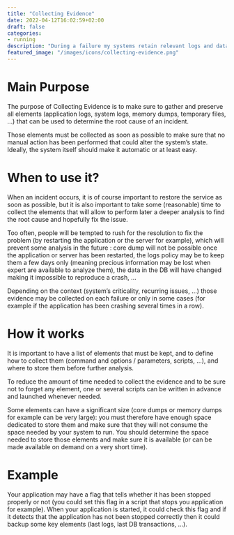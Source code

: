 ```yaml
---
title: "Collecting Evidence"
date: 2022-04-12T16:02:59+02:00
draft: false
categories:
- running
description: "During a failure my systems retain relevant logs and data to enable both quick resolution and cold analysis"
featured_image: "/images/icons/collecting-evidence.png"
---
```



# Main Purpose

The purpose of Collecting Evidence is to make sure to gather and preserve all elements (application logs, system logs, memory dumps, temporary files, …) that can be used to determine the root cause of an incident.

Those elements must be collected as soon as possible to make sure that no manual action has been performed that could alter the system’s state. Ideally, the system itself should make it automatic or at least easy.

# When to use it?

When an incident occurs, it is of course important to restore the service as soon as possible, but it is also important to take some (reasonable) time to collect the elements that will allow to perform later a deeper analysis to find the root cause and hopefully fix the issue.

Too often, people will be tempted to rush for the resolution to fix the problem (by restarting the application or the server for example), which will prevent some analysis in the future : core dump will not be possible once the application or server has been restarted, the logs policy may be to keep them a few days only (meaning precious information may be lost when expert are available to analyze them), the data in the DB will have changed making it impossible to reproduce a crash, …

Depending on the context (system’s criticality, recurring issues, …) those evidence may be collected on each failure or only in some cases (for example if the application has been crashing several times in a row).

# How it works

It is important to have a list of elements that must be kept, and to define how to collect them (command and options / parameters, scripts, …), and where to store them before further analysis.

To reduce the amount of time needed to collect the evidence and to be sure not to forget any element, one or several scripts can be written in advance and launched whenever needed.

Some elements can have a significant size (core dumps or memory dumps for example can be very large): you must therefore have enough space dedicated to store them and make sure that they will not consume the space needed by your system to run. You should determine the space needed to store those elements and make sure it is available (or can be made available on demand on a very short time).



# Example

Your application may have a flag that tells whether it has been stopped properly or not (you could set this flag in a script that stops you application for example). When your application is started, it could check this flag and if it detects that the application has not been stopped correctly then it could backup some key elements (last logs, last DB transactions, …). 
